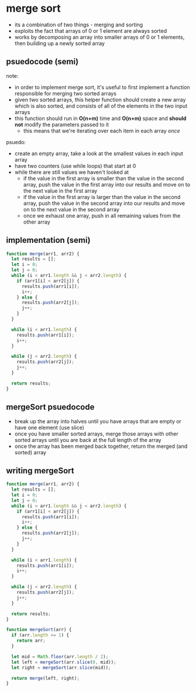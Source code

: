 # merge sort

- its a combination of two things - merging and sorting
- exploits the fact that arrays of 0 or 1 element are always sorted
- works by decomposing an array into smaller arrays of 0 or 1 elements, then building up a newly sorted array

## psuedocode (semi)
note:
- in order to implement merge sort, it's useful to first implement a function responsible for merging two sorted arrays
- given two sorted arrays, this helper function should create a new array which is also sorted, and consists of all of the elements in the two input arrays
- this function should run in **O(n+m)** time and **O(n+m)** space and **should not** modify the parameters passed to it
  - this means that we're iterating over each item in each array _once_

psuedo:
- create an empty array, take a look at the smallest values in each input array
- have two counters (use while loops) that start at 0
- while there are still values we haven't looked at
  - if the value in the first array is smaller than the value in the second array, push the value in the first array into our results and move on to the next value in the first array
  - if the value in the first array is larger than the value in the second array, push the value in the second array into our results and move on  to the next value in the second array
  - once we exhaust one array, push in all remaining values from the other array

## implementation (semi)

```js
function merge(arr1, arr2) {
  let results = [];
  let i = 0;
  let j = 0;
  while (i < arr1.length && j < arr2.length) {
    if (arr1[i] < arr2[j]) {
      results.push(arr1[i]);
      i++;
    } else {
      results.push(arr2[j]);
      j++;
    }
  }

  while (i < arr1.length) {
    results.push(arr1[i]);
    i++;
  }

  while (j < arr2.length) {
    results.push(arr2[j]);
    j++;
  }

  return results;
}
```

## mergeSort psuedocode

- break up the array into halves until you have arrays that are empty or have one element (use slice)
- once you have smaller sorted arrays, merge those arrays with other sorted arrays until you are back at the full length of the array
- once the array has been merged back together, return the merged (and sorted) array

## writing mergeSort

```js
function merge(arr1, arr2) {
  let results = [];
  let i = 0;
  let j = 0;
  while (i < arr1.length && j < arr2.length) {
    if (arr1[i] < arr2[j]) {
      results.push(arr1[i]);
      i++;
    } else {
      results.push(arr2[j]);
      j++;
    }
  }

  while (i < arr1.length) {
    results.push(arr1[i]);
    i++;
  }

  while (j < arr2.length) {
    results.push(arr2[j]);
    j++;
  }

  return results;
}

function mergeSort(arr) {
  if (arr.length <= 1) {
    return arr;
  }

  let mid = Math.floor(arr.length / 2);
  let left = mergeSort(arr.slice(0, mid));
  let right = mergeSort(arr.slice(mid));

  return merge(left, right);
}
```

































